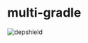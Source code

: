 # multi-gradle

![depshield](https://cpeters1.dev.depshield.sonatype.org/badges/eduard-tita/multi-gradle/depshield.svg)
